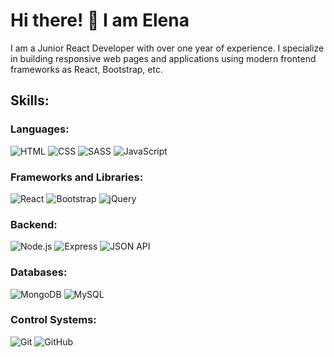 # Hi there! 👋 I am Elena

I am a Junior React Developer with over one year of experience. I specialize in building responsive web pages and applications using modern frontend frameworks as React, Bootstrap, etc.

## Skills:
### Languages:
<div>
  <img alt="HTML" src="https://img.shields.io/badge/HTML%205-red?logo=html5&logoColor=white&style=plastic" />
  <img alt="CSS" src="https://img.shields.io/badge/CSS%203-00a5f7?logo=css3&logoColor=white&style=plastic" />
  <img alt="SASS" src="https://img.shields.io/badge/SASS-ff3377?&logo=sass&logoColor=white&style=plastic" />
  <img alt="JavaScript" src="https://img.shields.io/badge/JavaScript-yellow?logo=javascript&logoColor=white&style=plastic" />
</div>

### Frameworks and Libraries:
<div>
  <img alt="React" src="https://img.shields.io/badge/React-06aad6?&logo=react&logoColor=white&style=plastic" />
  <img alt="Bootstrap" src="https://img.shields.io/badge/Bootstrap%205-7952b3?logo=bootstrap&logoColor=white&style=plastic" />
  <img alt="jQuery" src="https://img.shields.io/badge/jQuery-blue?&logo=jquery&logoColor=white&style=plastic" />
</div>

### Backend:
<div>
  <img alt="Node.js" src="https://img.shields.io/badge/Node.js-green?&logo=node.js&logoColor=white&style=plastic" />
  <img alt="Express" src="https://img.shields.io/badge/Express-lightgrey?&logo=express&logoColor=white&style=plastic" />
  <img alt="JSON API" src="https://img.shields.io/badge/JSON%20API-gray?&logo=json&logoColor=white&style=plastic" />
</div>

### Databases:
<div>
  <img alt="MongoDB" src="https://img.shields.io/badge/MongoDB-00b35a?&logo=mongodb&logoColor=white&style=plastic" />
  <img alt="MySQL" src="https://img.shields.io/badge/MySQL-3b5888?&logo=mysql&logoColor=white&style=plastic" />
</div>

### Control Systems:
<div>
  <img alt="Git" src="https://img.shields.io/badge/Git-orange?&logo=git&logoColor=white&style=plastic" />
  <img alt="GitHub" src="https://img.shields.io/badge/GitHub-black?&logo=github&logoColor=white&style=plastic" />
</div>